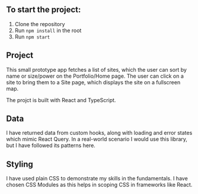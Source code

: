 ## To start the project:

1. Clone the repository
2. Run `npm install` in the root
3. Run `npm start`

## Project

This small prototype app fetches a list of sites, which the user can sort by name or size/power on the Portfolio/Home page. The user can click on a site to bring them to a Site page, which displays the site on a fullscreen map.

The projct is built with React and TypeScript.

## Data

I have returned data from custom hooks, along with loading and error states which mimic React Query. In a real-world scenario I would use this library, but I have followed its patterns here.

## Styling

I have used plain CSS to demonstrate my skills in the fundamentals. I have chosen CSS Modules as this helps in scoping CSS in frameworks like React.

